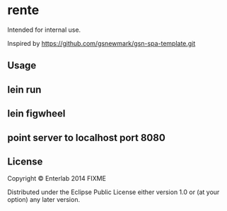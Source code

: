# rente

Intended for internal use.

Inspired by https://github.com/gsnewmark/gsn-spa-template.git

## Usage

## lein run
## lein figwheel
## point server to localhost port 8080

## License

Copyright © Enterlab 2014 FIXME

Distributed under the Eclipse Public License either version 1.0 or (at
your option) any later version.
